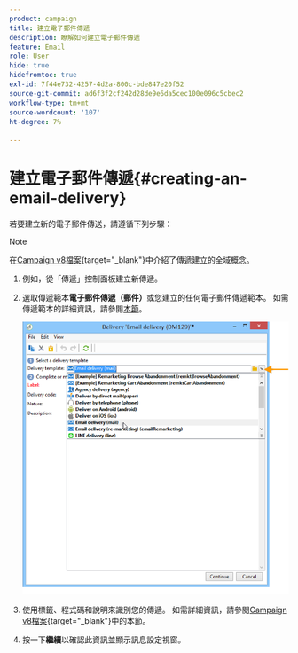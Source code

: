 ```yaml
---
product: campaign
title: 建立電子郵件傳遞
description: 瞭解如何建立電子郵件傳遞
feature: Email
role: User
hide: true
hidefromtoc: true
exl-id: 7f44e732-4257-4d2a-800c-bde847e20f52
source-git-commit: ad6f3f2cf242d28de9e6da5cec100e096c5cbec2
workflow-type: tm+mt
source-wordcount: '107'
ht-degree: 7%

---
```


# 建立電子郵件傳遞{#creating-an-email-delivery}

若要建立新的電子郵件傳送，請遵循下列步驟：

>[!NOTE]
>
>在[Campaign v8檔案](https://experienceleague.adobe.com/docs/campaign/campaign-v8/send/create-message.html?lang=zh-Hant){target="_blank"}中介紹了傳遞建立的全域概念。

1. 例如，從「傳遞」控制面板建立新傳遞。
1. 選取傳遞範本&#x200B;**電子郵件傳遞（郵件）**&#x200B;或您建立的任何電子郵件傳遞範本。 如需傳遞範本的詳細資訊，請參閱[本節](about-templates.md)。

   ![](assets/s_ncs_user_wizard_email01_1.png)

1. 使用標籤、程式碼和說明來識別您的傳遞。 如需詳細資訊，請參閱[Campaign v8檔案](https://experienceleague.adobe.com/docs/campaign/campaign-v8/send/create-message.html?lang=zh-Hant#create-the-delivery){target="_blank"}中的本節。
1. 按一下&#x200B;**繼續**&#x200B;以確認此資訊並顯示訊息設定視窗。
